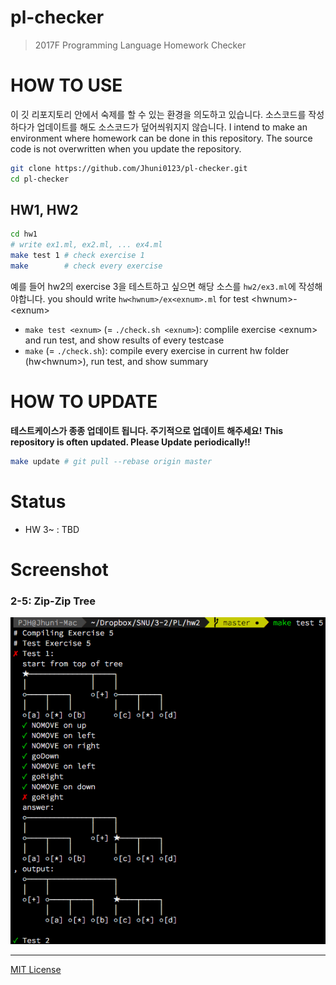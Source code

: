 # pl-checker
> 2017F Programming Language Homework Checker

# HOW TO USE
이 깃 리포지토리 안에서 숙제를 할 수 있는 환경을 의도하고 있습니다. 소스코드를 작성하다가 업데이트를 해도 소스코드가 덮어씌워지지 않습니다.
I intend to make an environment where homework can be done in this repository. The source code is not overwritten when you update the repository.
```bash
git clone https://github.com/Jhuni0123/pl-checker.git
cd pl-checker
```
## HW1, HW2
```bash
cd hw1
# write ex1.ml, ex2.ml, ... ex4.ml
make test 1 # check exercise 1
make        # check every exercise
```
예를 들어 hw2의 exercise 3을 테스트하고 싶으면 해당 소스를 `hw2/ex3.ml`에 작성해야합니다.
you should write `hw<hwnum>/ex<exnum>.ml` for test \<hwnum>-\<exnum>
- `make test <exnum>` (= `./check.sh <exnum>`): complile exercise \<exnum> and run test, and show results of every testcase
- `make` (= `./check.sh`): compile every exercise in current hw folder (hw\<hwnum>), run test, and show summary

# HOW TO UPDATE
**테스트케이스가 종종 업데이트 됩니다. 주기적으로 업데이트 해주세요!**
**This repository is often updated. Please Update periodically!!**
```bash
make update # git pull --rebase origin master
```

# Status
- HW 3~ : TBD

# Screenshot
### 2-5: Zip-Zip Tree
![2-5](img/PL_2-5.png)

---
[MIT License](LICENSE)
